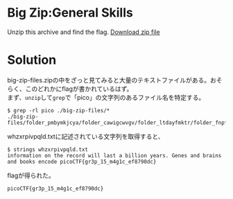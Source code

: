 # Big Zip:General Skills

Unzip this archive and find the flag.
[Download zip file]()

# Solution

big-zip-files.zipの中をざっと見てみると大量のテキストファイルがある。おそらく、このどれかにflagが書かれているはず。\
まず、`unzip`して`grep`で「pico」の文字列のあるファイル名を特定する。
```
$ grep -rl pico ./big-zip-files/*
./big-zip-files/folder_pmbymkjcya/folder_cawigcwvgv/folder_ltdayfmktr/folder_fnpfclfyee/whzxrpivpqld.txt
```
whzxrpivpqld.txtに記述されている文字列を取得すると、
```
$ strings whzxrpivpqld.txt
information on the record will last a billion years. Genes and brains and books encode picoCTF{gr3p_15_m4g1c_ef8790dc}
```
flagが得られた。

`picoCTF{gr3p_15_m4g1c_ef8790dc}`

